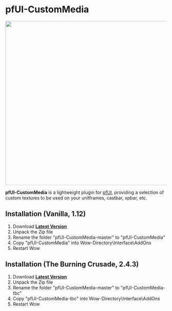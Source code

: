 # pfUI-CustomMedia

<img src="https://i.imgur.com/CuRkjdU.jpeg" width="512">

**pfUI-CustomMedia** is a lightweight plugin for [pfUI](https://github.com/shagu/pfUI), providing a selection of custom textures to be used on your unitframes, castbar, xpbar, etc.

## Installation (Vanilla, 1.12)
1. Download **[Latest Version](https://github.com/mr-rosh/pfUI-CustomMedia/archive/master.zip)**
2. Unpack the Zip file
3. Rename the folder "pfUI-CustomMedia-master" to "pfUI-CustomMedia"
4. Copy "pfUI-CustomMedia" into Wow-Directory\Interface\AddOns
5. Restart Wow

## Installation (The Burning Crusade, 2.4.3)
1. Download **[Latest Version](https://github.com/mr-rosh/pfUI-CustomMedia/archive/master.zip)**
2. Unpack the Zip file
3. Rename the folder "pfUI-CustomMedia-master" to "pfUI-CustomMedia-tbc"
4. Copy "pfUI-CustomMedia-tbc" into Wow-Directory\Interface\AddOns
5. Restart Wow
